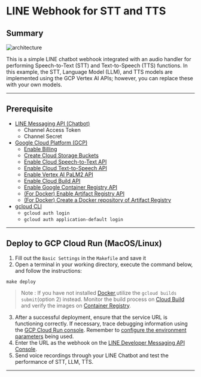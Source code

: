 LINE Webhook for STT and TTS 
===

## Summary 

![architecture](https://github.com/yeyuting0307/line-webhook-stt-tts/assets/35023161/ba34d819-71b7-43ec-8c69-cfdacd6743f0)

This is a simple LINE chatbot webhook integrated with an audio handler for performing Speech-to-Text (STT) and Text-to-Speech (TTS) functions. In this example, the STT, Language Model (LLM), and TTS models are implemented using the GCP Vertex AI APIs; however, you can replace these with your own models.

---

## Prerequisite
- [LINE Messaging API (Chatbot)](https://developers.line.biz/console/)
    - Channel Access Token
    - Channel Secret
- [Google Cloud Platform (GCP)](https://console.cloud.google.com/)
    - [Enable Billing](https://console.cloud.google.com/billing/projects)
    - [Create Cloud Storage Buckets](https://console.cloud.google.com/storage/browser)
    - [Enable Cloud Speech-to-Text API](https://console.cloud.google.com/marketplace/product/google/speech.googleapis.com)
    - [Enable Cloud Text-to-Speech API](https://console.cloud.google.com/marketplace/product/google/texttospeech.googleapis.com)
    - [Enable Vertex AI PaLM2 API](https://console.cloud.google.com/vertex-ai/publishers/google/model-garden/chat-bison)
    - [Enable Cloud Build API](https://console.cloud.google.com/marketplace/product/google/cloudbuild.googleapis.com)
    - [Enable Google Container Registry API](https://console.cloud.google.com/marketplace/product/google/containerregistry.googleapis.com)
    - [(For Docker) Enable Artifact Registry API](https://console.cloud.google.com/marketplace/product/google/artifactregistry.googleapis.com)
    - [(For Docker) Create a Docker repository of Artifact Registry](https://cloud.google.com/artifact-registry/docs/docker/store-docker-container-images)
- [gcloud CLI](https://cloud.google.com/sdk/docs/install)
    - `gcloud auth login`
    - `gcloud auth application-default login`
---

## Deploy to GCP Cloud Run (MacOS/Linux)

1. Fill out the `Basic Settings` in the `Makefile` and save it
2. Open a terminal in your working directory, execute the command below, and follow the instructions:
```
make deploy
```
> Note : If you have not installed [Docker](https://www.docker.com/products/docker-desktop/),utilize the `gcloud builds submit`(option 2) instead. Monitor the build process on [Cloud Build](https://console.cloud.google.com/cloud-build) and verify the images on [Container Registry](https://console.cloud.google.com/gcr).
3. After a successful deployment, ensure that the service URL is functioning correctly. If necessary, trace debugging information using the [GCP Cloud Run console](https://console.cloud.google.com/run). Remember to [configure the environment parameters](https://cloud.google.com/run/docs/configuring/services/environment-variables) being used.
4. Enter the URL as the webhook on the [LINE Developer Messaging API Console](https://developers.line.biz/console/).
5. Send voice recordings through your LINE Chatbot and test the performance of STT, LLM, TTS.

---
